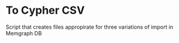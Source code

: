 # To Cypher CSV
 Script that creates files appropirate for three variations of import in Memgraph DB
